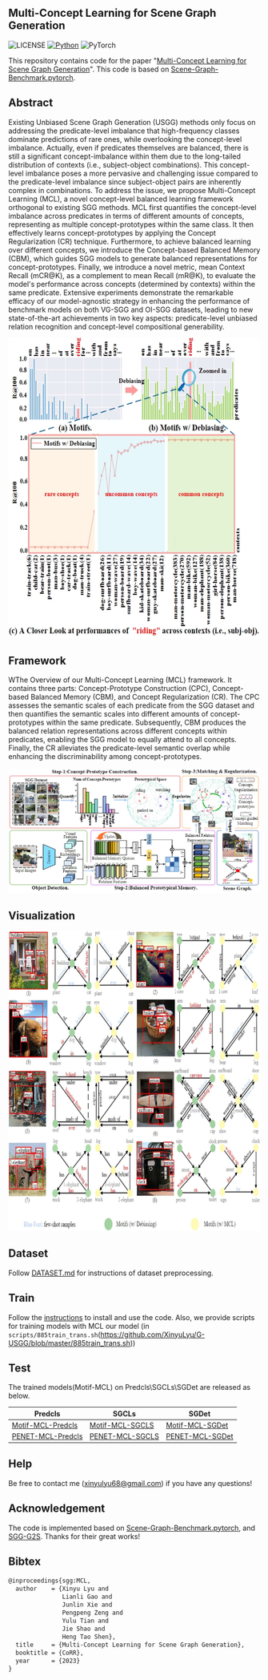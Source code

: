 ## Multi-Concept Learning for Scene Graph Generation

![LICENSE](https://img.shields.io/badge/license-MIT-green)
[![Python](https://img.shields.io/badge/python-3.7-blue.svg)](https://www.python.org/)
![PyTorch](https://img.shields.io/badge/pytorch-1.2.0-%237732a8)

This repository contains code for the paper "[Multi-Concept Learning for Scene Graph Generation](https://arxiv.org/pdf/2308.04802)". This code is based on [Scene-Graph-Benchmark.pytorch](https://github.com/KaihuaTang/Scene-Graph-Benchmark.pytorch). 

## Abstract

Existing Unbiased Scene Graph Generation (USGG) methods only focus on addressing the predicate-level imbalance that high-frequency classes dominate predictions of rare ones, while overlooking the concept-level imbalance.
Actually, even if predicates themselves are balanced, there is still a significant concept-imbalance within them due to the long-tailed distribution of contexts (i.e., subject-object combinations). 
This concept-level imbalance poses a more pervasive and challenging issue compared to the predicate-level imbalance since subject-object pairs are inherently complex in combinations.
To address the issue, we propose Multi-Concept Learning (MCL), a novel concept-level balanced learning framework orthogonal to existing SGG methods.
MCL first quantifies the concept-level imbalance across predicates in terms of different amounts of concepts, representing as multiple concept-prototypes within the same class.
It then effectively learns concept-prototypes by applying the Concept Regularization (CR) technique. 
Furthermore, to achieve balanced learning over different concepts, we introduce the Concept-based Balanced Memory (CBM), which guides SGG models to generate balanced representations for concept-prototypes.
Finally, we introduce a novel metric, mean Context Recall (mCR@K), as a complement to mean Recall (mR@K), to evaluate the model's performance across concepts (determined by contexts) within the same predicate. 
Extensive experiments demonstrate the remarkable efficacy of our model-agnostic strategy in enhancing the performance of benchmark models on both VG-SGG and OI-SGG datasets, leading to new state-of-the-art achievements in two key aspects: predicate-level unbiased relation recognition and concept-level compositional generability. 
<div align=center><img height="600" width="600"  src=abstract.png></div>

## Framework
WThe Overview of our Multi-Concept Learning (MCL) framework. It contains three parts: Concept-Prototype Construction (CPC), Concept-based Balanced Memory (CBM), and Concept Regularization (CR). The CPC assesses the semantic scales of each predicate from the SGG dataset and then quantifies the semantic scales into different amounts of concept-prototypes within the same predicate. Subsequently, CBM produces the balanced relation representations across different concepts within predicates, enabling the SGG model to equally attend to all concepts. Finally, the CR alleviates the predicate-level semantic overlap while enhancing the discriminability among concept-prototypes.
<div align=center><img src=framework.png></div>

## Visualization
<div align=center><img  height="600" width="800" src=visual_sp-1.png></div>


## Dataset
Follow [DATASET.md](DATASET.md) for instructions of dataset preprocessing.

## Train
Follow the [instructions](https://github.com/KaihuaTang/Scene-Graph-Benchmark.pytorch) to install and use the code. Also, we provide scripts for training models with MCL our model (in `scripts/885train_trans.sh`(https://github.com/XinyuLyu/G-USGG/blob/master/885train_trans.sh))
    
## Test
The trained models(Motif-MCL) on Predcls\SGCLs\SGDet are released as below. 


| Predcls                                                                          | SGCLs                                                                                                                                                            | SGDet                                                                                                                                                           |
|----------------------------------------------------------------------------------|------------------------------------------------------------------------------------------------------------------------------------------------------------------|-----------------------------------------------------------------------------------------------------------------------------------------------------------------|
| [Motif-MCL-Predcls](https://1drv.ms/f/s!Amlnn8hF2cFdgul3oSr1pHfa7eJCKA?e=1czlAO) | [Motif-MCL-SGCLS](https://1drv.ms/f/s!Amlnn8hF2cFdgul5g5ZxuviLtp5YMA?e=JYhsTy) | [Motif-MCL-SGDet](https://1drv.ms/f/s!Amlnn8hF2cFdgul4LohJW7XzV_1SEw?e=YZKlXA) |
| [PENET-MCL-Predcls](https://1drv.ms/f/s!Amlnn8hF2cFdgus0BONrnahY3OpRCA?e=dm8Wn3) | [PENET-MCL-SGCLS](https://1drv.ms/f/s!Amlnn8hF2cFdgus1a1kaNS_BWL1jjg?e=yyaJut) | [PENET-MCL-SGDet](https://1drv.ms/f/s!Amlnn8hF2cFdgus2w5OHlxVFyNJDyQ?e=eZAkZ8) |

## Help
Be free to contact me (xinyulyu68@gmail.com) if you have any questions!

## Acknowledgement
The code is implemented based on [Scene-Graph-Benchmark.pytorch](https://github.com/KaihuaTang/Scene-Graph-Benchmark.pytorch), and [SGG-G2S](https://github.com/ZhuGeKongKong/SGG-G2S). Thanks for their great works! 

## Bibtex

```
@inproceedings{sgg:MCL,
  author    = {Xinyu Lyu and
               Lianli Gao and
               Junlin Xie and
               Pengpeng Zeng and
               Yulu Tian and
               Jie Shao and 
               Heng Tao Shen},
  title     = {Multi-Concept Learning for Scene Graph Generation},
  booktitle = {CoRR},
  year      = {2023}
}
```
